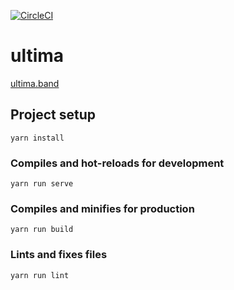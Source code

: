 [![CircleCI](https://circleci.com/gh/seriouslag/ultima.svg?style=svg&circle-token=d4a0b40eac98dcde64e30174ccc580e269e990fc)](https://circleci.com/gh/seriouslag/ultima)

# ultima

[ultima.band](https://ultima.band/)

## Project setup
```
yarn install
```

### Compiles and hot-reloads for development
```
yarn run serve
```

### Compiles and minifies for production
```
yarn run build
```

### Lints and fixes files
```
yarn run lint
```
